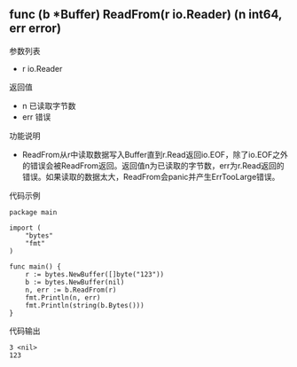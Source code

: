 ## func (b *Buffer) ReadFrom(r io.Reader) (n int64, err error)

参数列表

- r io.Reader

返回值

- n 已读取字节数
- err 错误

功能说明

- ReadFrom从r中读取数据写入Buffer直到r.Read返回io.EOF，除了io.EOF之外的错误会被ReadFrom返回。返回值n为已读取的字节数，err为r.Read返回的错误。如果读取的数据太大，ReadFrom会panic并产生ErrTooLarge错误。

代码示例

	package main
	
	import (
		"bytes"
		"fmt"
	)
	
	func main() {
		r := bytes.NewBuffer([]byte("123"))
		b := bytes.NewBuffer(nil)
		n, err := b.ReadFrom(r)
		fmt.Println(n, err)
		fmt.Println(string(b.Bytes()))
	}
	
代码输出

	3 <nil>
	123

